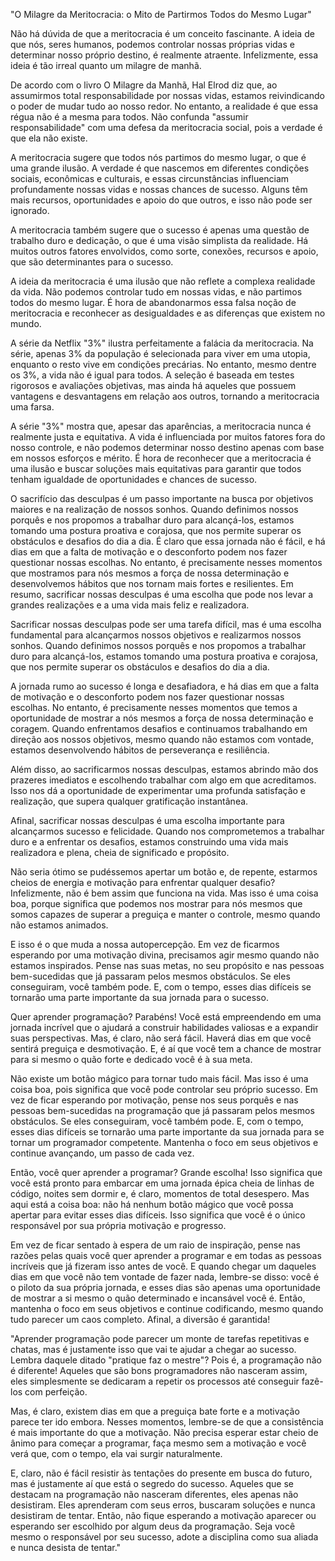 "O Milagre da Meritocracia: o Mito de Partirmos Todos do Mesmo Lugar"

Não há dúvida de que a meritocracia é um conceito fascinante. A ideia de que nós, seres humanos, podemos controlar nossas próprias vidas e determinar nosso próprio destino, é realmente atraente. Infelizmente, essa ideia é tão irreal quanto um milagre de manhã.

De acordo com o livro O Milagre da Manhã, Hal Elrod diz que, ao assumirmos total responsabilidade por nossas vidas, estamos reivindicando o poder de mudar tudo ao nosso redor. No entanto, a realidade é que essa régua não é a mesma para todos. Não confunda "assumir responsabilidade" com uma defesa da meritocracia social, pois a verdade é que ela não existe.

A meritocracia sugere que todos nós partimos do mesmo lugar, o que é uma grande ilusão. A verdade é que nascemos em diferentes condições sociais, econômicas e culturais, e essas circunstâncias influenciam profundamente nossas vidas e nossas chances de sucesso. Alguns têm mais recursos, oportunidades e apoio do que outros, e isso não pode ser ignorado.

A meritocracia também sugere que o sucesso é apenas uma questão de trabalho duro e dedicação, o que é uma visão simplista da realidade. Há muitos outros fatores envolvidos, como sorte, conexões, recursos e apoio, que são determinantes para o sucesso.

A ideia da meritocracia é uma ilusão que não reflete a complexa realidade da vida. Não podemos controlar tudo em nossas vidas, e não partimos todos do mesmo lugar. É hora de abandonarmos essa falsa noção de meritocracia e reconhecer as desigualdades e as diferenças que existem no mundo.

A série da Netflix "3%" ilustra perfeitamente a falácia da meritocracia. Na série, apenas 3% da população é selecionada para viver em uma utopia, enquanto o resto vive em condições precárias. No entanto, mesmo dentre os 3%, a vida não é igual para todos. A seleção é baseada em testes rigorosos e avaliações objetivas, mas ainda há aqueles que possuem vantagens e desvantagens em relação aos outros, tornando a meritocracia uma farsa.

A série "3%" mostra que, apesar das aparências, a meritocracia nunca é realmente justa e equitativa. A vida é influenciada por muitos fatores fora do nosso controle, e não podemos determinar nosso destino apenas com base em nossos esforços e mérito. É hora de reconhecer que a meritocracia é uma ilusão e buscar soluções mais equitativas para garantir que todos tenham igualdade de oportunidades e chances de sucesso.

O sacrifício das desculpas é um passo importante na busca por objetivos maiores e na realização de nossos sonhos. Quando definimos nossos porquês e nos propomos a trabalhar duro para alcançá-los, estamos tomando uma postura proativa e corajosa, que nos permite superar os obstáculos e desafios do dia a dia. É claro que essa jornada não é fácil, e há dias em que a falta de motivação e o desconforto podem nos fazer questionar nossas escolhas. No entanto, é precisamente nesses momentos que mostramos para nós mesmos a força de nossa determinação e desenvolvemos hábitos que nos tornam mais fortes e resilientes. Em resumo, sacrificar nossas desculpas é uma escolha que pode nos levar a grandes realizações e a uma vida mais feliz e realizadora.

Sacrificar nossas desculpas pode ser uma tarefa difícil, mas é uma escolha fundamental para alcançarmos nossos objetivos e realizarmos nossos sonhos. Quando definimos nossos porquês e nos propomos a trabalhar duro para alcançá-los, estamos tomando uma postura proativa e corajosa, que nos permite superar os obstáculos e desafios do dia a dia.

A jornada rumo ao sucesso é longa e desafiadora, e há dias em que a falta de motivação e o desconforto podem nos fazer questionar nossas escolhas. No entanto, é precisamente nesses momentos que temos a oportunidade de mostrar a nós mesmos a força de nossa determinação e coragem. Quando enfrentamos desafios e continuamos trabalhando em direção aos nossos objetivos, mesmo quando não estamos com vontade, estamos desenvolvendo hábitos de perseverança e resiliência.

Além disso, ao sacrificarmos nossas desculpas, estamos abrindo mão dos prazeres imediatos e escolhendo trabalhar com algo em que acreditamos. Isso nos dá a oportunidade de experimentar uma profunda satisfação e realização, que supera qualquer gratificação instantânea.

Afinal, sacrificar nossas desculpas é uma escolha importante para alcançarmos sucesso e felicidade. Quando nos comprometemos a trabalhar duro e a enfrentar os desafios, estamos construindo uma vida mais realizadora e plena, cheia de significado e propósito.

Não seria ótimo se pudéssemos apertar um botão e, de repente, estarmos cheios de energia e motivação para enfrentar qualquer desafio? Infelizmente, não é bem assim que funciona na vida. Mas isso é uma coisa boa, porque significa que podemos nos mostrar para nós mesmos que somos capazes de superar a preguiça e manter o controle, mesmo quando não estamos animados.

E isso é o que muda a nossa autopercepção. Em vez de ficarmos esperando por uma motivação divina, precisamos agir mesmo quando não estamos inspirados. Pense nas suas metas, no seu propósito e nas pessoas bem-sucedidas que já passaram pelos mesmos obstáculos. Se eles conseguiram, você também pode. E, com o tempo, esses dias difíceis se tornarão uma parte importante da sua jornada para o sucesso.

Quer aprender programação? Parabéns! Você está empreendendo em uma jornada incrível que o ajudará a construir habilidades valiosas e a expandir suas perspectivas. Mas, é claro, não será fácil. Haverá dias em que você sentirá preguiça e desmotivação. E, é aí que você tem a chance de mostrar para si mesmo o quão forte e dedicado você é à sua meta.

Não existe um botão mágico para tornar tudo mais fácil. Mas isso é uma coisa boa, pois significa que você pode controlar seu próprio sucesso. Em vez de ficar esperando por motivação, pense nos seus porquês e nas pessoas bem-sucedidas na programação que já passaram pelos mesmos obstáculos. Se eles conseguiram, você também pode. E, com o tempo, esses dias difíceis se tornarão uma parte importante da sua jornada para se tornar um programador competente. Mantenha o foco em seus objetivos e continue avançando, um passo de cada vez.

Então, você quer aprender a programar? Grande escolha! Isso significa que você está pronto para embarcar em uma jornada épica cheia de linhas de código, noites sem dormir e, é claro, momentos de total desespero. Mas aqui está a coisa boa: não há nenhum botão mágico que você possa apertar para evitar esses dias difíceis. Isso significa que você é o único responsável por sua própria motivação e progresso.

Em vez de ficar sentado à espera de um raio de inspiração, pense nas razões pelas quais você quer aprender a programar e em todas as pessoas incríveis que já fizeram isso antes de você. E quando chegar um daqueles dias em que você não tem vontade de fazer nada, lembre-se disso: você é o piloto da sua própria jornada, e esses dias são apenas uma oportunidade de mostrar a si mesmo o quão determinado e incansável você é. Então, mantenha o foco em seus objetivos e continue codificando, mesmo quando tudo parecer um caos completo. Afinal, a diversão é garantida!

"Aprender programação pode parecer um monte de tarefas repetitivas e chatas, mas é justamente isso que vai te ajudar a chegar ao sucesso. Lembra daquele ditado "pratique faz o mestre"? Pois é, a programação não é diferente! Aqueles que são bons programadores não nasceram assim, eles simplesmente se dedicaram a repetir os processos até conseguir fazê-los com perfeição.

Mas, é claro, existem dias em que a preguiça bate forte e a motivação parece ter ido embora. Nesses momentos, lembre-se de que a consistência é mais importante do que a motivação. Não precisa esperar estar cheio de ânimo para começar a programar, faça mesmo sem a motivação e você verá que, com o tempo, ela vai surgir naturalmente.

E, claro, não é fácil resistir às tentações do presente em busca do futuro, mas é justamente aí que está o segredo do sucesso. Aqueles que se destacam na programação não nasceram diferentes, eles apenas não desistiram. Eles aprenderam com seus erros, buscaram soluções e nunca desistiram de tentar. Então, não fique esperando a motivação aparecer ou esperando ser escolhido por algum deus da programação. Seja você mesmo o responsável por seu sucesso, adote a disciplina como sua aliada e nunca desista de tentar."




